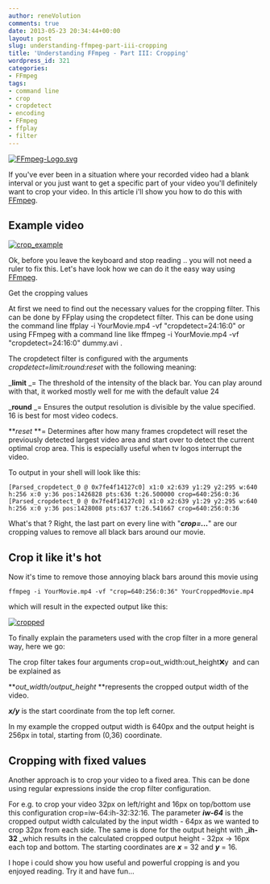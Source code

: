 ```yaml
---
author: reneVolution
comments: true
date: 2013-05-23 20:34:44+00:00
layout: post
slug: understanding-ffmpeg-part-iii-cropping
title: 'Understanding FFmpeg - Part III: Cropping'
wordpress_id: 321
categories:
- FFmpeg
tags:
- command line
- crop
- cropdetect
- encoding
- FFmpeg
- ffplay
- filter
---
```


[![FFmpeg-Logo.svg](http://www.renevolution.com/wp-content/uploads/2013/03/FFmpeg-Logo.svg_.png)](http://www.renevolution.com/wp-content/uploads/2013/03/FFmpeg-Logo.svg_.png)



If you've ever been in a situation where your recorded video had a blank interval or you just want to get a specific part of your video you'll definitely want to crop your video. In this article i'll show you how to do this with [FFmpeg](http://www.ffmpeg.org).


## Example video


[![crop_example](http://www.renevolution.com/wp-content/uploads/2013/05/crop_example-600x337.png)](http://www.renevolution.com/wp-content/uploads/2013/05/crop_example.png)



Ok, before you leave the keyboard and stop reading .. you will not need a ruler to fix this. Let's have look how we can do it the easy way using [FFmpeg](http://www.ffmpeg.org).

Get the cropping values

At first we need to find out the necessary values for the cropping filter. This can be done by FFplay using the cropdetect filter. This can be done using the command line ffplay -i YourMovie.mp4 -vf "cropdetect=24:16:0" or using FFmpeg with a command line like ffmpeg -i YourMovie.mp4 -vf "cropdetect=24:16:0" dummy.avi .

The cropdetect filter is configured with the arguments _cropdetect=limit:round:reset_ with the following meaning:

_**limit** _= The threshold of the intensity of the black bar. You can play around with that, it worked mostly well for me with the default value 24

_**round** _= Ensures the output resolution is divisible by the value specified. 16 is best for most video codecs.

**_reset_ **= Determines after how many frames cropdetect will reset the previously detected largest video area and start over to detect the current optimal crop area. This is especially useful when tv logos interrupt the video.

To output in your shell will look like this:

    
    [Parsed_cropdetect_0 @ 0x7fe4f14127c0] x1:0 x2:639 y1:29 y2:295 w:640 h:256 x:0 y:36 pos:1426828 pts:636 t:26.500000 crop=640:256:0:36
    [Parsed_cropdetect_0 @ 0x7fe4f14127c0] x1:0 x2:639 y1:29 y2:295 w:640 h:256 x:0 y:36 pos:1428008 pts:637 t:26.541667 crop=640:256:0:36


What's that ? Right, the last part on every line with "_**crop=...**_" are our cropping values to remove all black bars around our movie.


## Crop it like it's hot


Now it's time to remove those annoying black bars around this movie using

    
    ffmpeg -i YourMovie.mp4 -vf "crop=640:256:0:36" YourCroppedMovie.mp4


which will result in the expected output like this:

[![cropped](http://www.renevolution.com/wp-content/uploads/2013/05/cropped-600x240.png)](http://www.renevolution.com/wp-content/uploads/2013/05/cropped.png)



To finally explain the parameters used with the crop filter in a more general way, here we go:

The crop filter takes four arguments crop=out_width:out_height:x:y  and can be explained as

**_out_width/output_height_ **represents the cropped output width of the video.

**_x/y_** is the start coordinate from the top left corner.

In my example the cropped output width is 640px and the output height is 256px in total, starting from (0,36) coordinate.


## Cropping with fixed values


Another approach is to crop your video to a fixed area. This can be done using regular expressions inside the crop filter configuration.

For e.g. to crop your video 32px on left/right and 16px on top/bottom use this configuration crop=iw-64:ih-32:32:16. The parameter **_iw-64_** is the cropped output width calculated by the input width - 64px as we wanted to crop 32px from each side. The same is done for the output height with _**ih-32** _which results in the calculated cropped output height - 32px -> 16px each top and bottom. The starting coordinates are _**x**_ = 32 and **_y_** = 16.

I hope i could show you how useful and powerful cropping is and you enjoyed reading. Try it and have fun...
